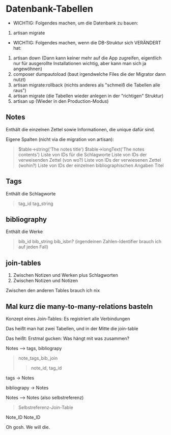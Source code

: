 # Datenbank-Tabellen

* WICHTIG: Folgendes machen, um die Datenbank zu bauen:

1. artisan migrate



* WICHTIG: Folgendes machen, wenn die DB-Struktur sich VERÄNDERT hat:

1. artisan down (Dann kann keiner mehr auf die App zugreifen, eigentlich nur für ausgerollte Installationen wichtig, aber kann man sich ja angewöhnen)
2. composer dumpautoload (baut irgendwelche Files die der Migrator dann nutzt)
3. artisan migrate:rollback (nichts anderes als "schmeiß die Tabellen alle raus")
4. artisan migrate (die Tabellen wieder anlegen in der "richtigen" Struktur)
5. artisan up (Wieder in den Production-Modus)

## Notes

Enthält die einzelnen Zettel sowie Informationen, die unique dafür sind.

Eigene Spalten (nicht via die migration von artisan):

> $table->string('The notes title')
> $table->longText('The notes contents')
> Liste von IDs für die Schlagworte
> Liste von IDs der verweisenden Zettel (von wo?)
> Liste von IDs der verwiesenen Zettel (wohin?)
> Liste von IDs der einzelnen bibliographischen Angaben
> Titel

## Tags

Enthält die Schlagworte

> tag_id
> tag_string

## bibliography

Enthält die Werke

> bib_id
> bib_string
> bib_isbn? (irgendeinen Zahlen-Identifier brauch ich auf jeden Fall)

## join-tables

1. Zwischen Notizen und Werken plus Schlagworten
2. Zwischen Notizen und Notizen 

Zwischen den anderen Tables brauch ich nix

## Mal kurz die many-to-many-relations basteln

Konzept eines Join-Tables: Es registriert alle Verbindungen

Das heißt man hat zwei Tabellen, und in der Mitte die join-table

Das heißt: Erstmal gucken: Was hängt mit was zusammen?

Notes --> tags, bibliograpy
> note_tags_bib_join
>> note_id, tag_id

tags -> Notes

bibliograpy -> Notes

Notes --> Notes (also selbstreferenz)

> Selbstreferenz-Join-Table

Note_ID Note_ID

Oh gosh. We will die.